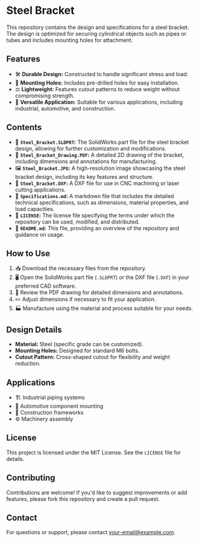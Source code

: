 # Steel Bracket

This repository contains the design and specifications for a steel bracket. The design is optimized for securing cylindrical objects such as pipes or tubes and includes mounting holes for attachment.

## Features

- 🛠️ **Durable Design:** Constructed to handle significant stress and load.
- 🔩 **Mounting Holes:** Includes pre-drilled holes for easy installation.
- ⚖️ **Lightweight:** Features cutout patterns to reduce weight without compromising strength.
- 🔧 **Versatile Application:** Suitable for various applications, including industrial, automotive, and construction.

## Contents

- 📁 **`Steel_Bracket.SLDPRT`:** The SolidWorks part file for the steel bracket design, allowing for further customization and modifications.
- 📄 **`Steel_Bracket_Drawing.PDF`:** A detailed 2D drawing of the bracket, including dimensions and annotations for manufacturing.
- 🖼️ **`Steel_Bracket.JPG`:** A high-resolution image showcasing the steel bracket design, including its key features and structure.
- 📐 **`Steel_Bracket.DXF`:** A DXF file for use in CNC machining or laser cutting applications.
- 📝 **`Specifications.md`:** A markdown file that includes the detailed technical specifications, such as dimensions, material properties, and load capacities.
- 📜 **`LICENSE`:** The license file specifying the terms under which the repository can be used, modified, and distributed.
- 📘 **`README.md`:** This file, providing an overview of the repository and guidance on usage.

## How to Use

1. 📥 Download the necessary files from the repository.
2. 🖥️ Open the SolidWorks part file (`.SLDPRT`) or the DXF file (`.DXF`) in your preferred CAD software.
3. 🧐 Review the PDF drawing for detailed dimensions and annotations.
4. ✏️ Adjust dimensions if necessary to fit your application.
5. 🏭 Manufacture using the material and process suitable for your needs.

## Design Details

- **Material:** Steel (specific grade can be customized).
- **Mounting Holes:** Designed for standard M6 bolts.
- **Cutout Pattern:** Cross-shaped cutout for flexibility and weight reduction.

## Applications

- 🏗️ Industrial piping systems
- 🚗 Automotive component mounting
- 🏢 Construction frameworks
- ⚙️ Machinery assembly

## License

This project is licensed under the MIT License. See the `LICENSE` file for details.

## Contributing

Contributions are welcome! If you'd like to suggest improvements or add features, please fork this repository and create a pull request.

## Contact

For questions or support, please contact [your-email@example.com](mailto:amir.souhail@gmail.com).
